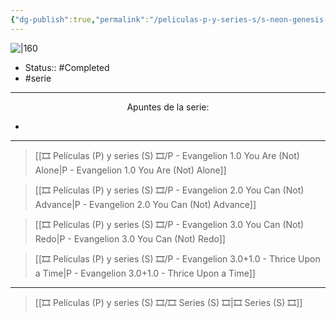 ```yaml
---
{"dg-publish":true,"permalink":"/peliculas-p-y-series-s/s-neon-genesis-evangelion/"}
---
```



![|160](https://m.media-amazon.com/images/M/MV5BODZkZjUxNmEtMGEyOS00ZDY5LTkxZDMtZTJkZDBiZTkyOWRkXkEyXkFqcGdeQXVyNjAwNDUxODI@._V1_SX300.jpg)

- Status:: #Completed 
- #serie 

---

<center>Apuntes de la serie:</center>

- 

---

> [[🎞️ Películas (P) y series (S) 🎞️/P - Evangelion 1.0 You Are (Not) Alone\|P - Evangelion 1.0 You Are (Not) Alone]]

> [[🎞️ Películas (P) y series (S) 🎞️/P - Evangelion 2.0 You Can (Not) Advance\|P - Evangelion 2.0 You Can (Not) Advance]]

> [[🎞️ Películas (P) y series (S) 🎞️/P - Evangelion 3.0 You Can (Not) Redo\|P - Evangelion 3.0 You Can (Not) Redo]]

> [[🎞️ Películas (P) y series (S) 🎞️/P - Evangelion 3.0+1.0 - Thrice Upon a Time\|P - Evangelion 3.0+1.0 - Thrice Upon a Time]]

---

> [[🎞️ Películas (P) y series (S) 🎞️/🎞️ Series (S) 🎞️\|🎞️ Series (S) 🎞️]]